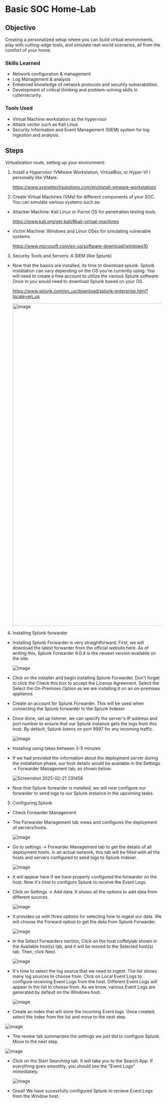 # Basic SOC Home-Lab

## Objective

Creating a personalized setup where you can build virtual environments, play with cutting-edge tools, and simulate real-world scenarios, all from the comfort of your home.

### Skills Learned

- Network configuration & management
- Log Management & analysis
- Enhanced knowledge of network protocols and security vulnerabilities.
- Development of critical thinking and problem-solving skills in cybersecurity.

### Tools Used

- Virtual Machine workstation as the hypervisor 
- Attack vector such as Kali Linux
- Security Information and Event Management (SIEM) system for log ingestion and analysis.

## Steps

Virtualization route, setting up your environment:

1. Install a Hypervisor (VMware Workstation, VirtualBox, or Hyper-V) I personally like VMare.

    https://www.sysnettechsolutions.com/en/install-vmware-workstation/

2. Create Virtual Machines (VMs) for different components of your SOC. You can simulate various systems such as:

 - Attacker Machine: Kali Linux or Parrot OS for penetration testing tools.

   https://www.kali.org/get-kali/#kali-virtual-machines

 - Victim Machine: Windows and Linux OSes for simulating vulnerable systems.

   https://www.microsoft.com/en-us/software-download/windows10

3. Security Tools and Servers: A SIEM (like Splunk)

 - Now that the basics are installed, its time to download splunk. Splunk installation can vary depending on the OS you're currently using. You will need to create a free account to utilize the various Splunk software. Once in you would need to download Splunk based on your OS.

   https://www.splunk.com/en_us/download/splunk-enterprise.html?locale=en_us

   <img width="1034" alt="image" src="https://github.com/user-attachments/assets/4ff332d9-45fb-4854-b487-6c636b1f8673" />

4. Installing Splunk forwarder

- Installing Splunk Forwarder is very straightforward. First, we will download the latest forwarder from the official website here. As of writing this, Splunk Forwarder 9.0.4 is the newest version available on the site.

    ![image](https://github.com/user-attachments/assets/1b79d945-5a62-4dbf-9aed-6275a331ab71)

- Click on the installer and begin installing Splunk Forwarder, Don't forget to click the Check this box to accept the License Agreement. Select the Select the On-Premises Option as we are installing it on an on-premises appliance.

- Create an account for Splunk Forwarder. This will be used when connecting the Splunk forwarder to the Splunk Indexer.

   
- Once done, set up listener, we can specify the server's IP address and port number to ensure that our Splunk instance gets the logs from this host. By default, Splunk listens on port 9997 for any incoming traffic.

     ![image](https://github.com/user-attachments/assets/555b843a-a947-407e-b2cb-3f2ee28eea60)

- Installing using takes between 3-5 minutes

- If we had provided the information about the deployment server during the installation phase, our host details would be available in the Settings -> Forwarder Management tab, as shown below:
  
     ![Screenshot 2025-02-21 231458](https://github.com/user-attachments/assets/4c4be02a-16bf-47c2-946b-2c561f1fc3df)

 - Now that Splunk forwarder is installed, we will now configure our forwarder to send logs to our Splunk instance in the upcoming tasks.
  
 5. Configuring Splunk

 - Check Forwarder Management

 -  The Forwarder Management tab views and configures the deployment of servers/hosts.

      ![image](https://github.com/user-attachments/assets/b23adae4-a01c-44a6-9016-19f85cbef880)

 - Go to settings -> Forwarder Management tab to get the details of all deployment hosts. In an actual network, this tab will be filled with all the hosts and servers configured to send logs to Splunk Indexer.

      ![image](https://github.com/user-attachments/assets/13e0248e-6dbd-4cc9-9040-a40a207cccb5)

- It will appear here if we have properly configured the forwarder on the host. Now it's time to configure Splunk to receive the Event Logs.

- Click on Settings -> Add data. It shows all the options to add data from different sources.

    ![image](https://github.com/user-attachments/assets/f6455726-21ab-47f4-a7ca-7a1bc4710064)

- It provides us with three options for selecting how to ingest our data. We will choose the Forward option to get the data from Splunk Forwarder.

    ![image](https://github.com/user-attachments/assets/0369745e-f78a-421c-80c7-99a1944d47ed)

- In the Select Forwarders section, Click on the host coffelylab shown in the Available host(s) tab, and it will be moved to the Selected host(s) tab. Then, click Next.

    ![image](https://github.com/user-attachments/assets/04653b46-ca04-4f0f-a8c4-cfe9f398603e)

- It's time to select the log source that we need to ingest. The list shows many log sources to choose from. Click on Local Event Logs to configure receiving Event Logs from the host. Different Event Logs will appear in the list to choose from. As we know, various Event Logs are generated by default on the Windows host. 

   ![image](https://github.com/user-attachments/assets/9ed09ca2-783d-4114-b9bb-b0fef13eee7a)

- Create an index that will store the incoming Event logs. Once created, select the Index from the list and move to the next step.

 ![image](https://github.com/user-attachments/assets/89fd1fb0-bfc1-4e5d-9f4e-739680553802)

- The review tab summarizes the settings we just did to configure Splunk. Move to the next step.

 ![image](https://github.com/user-attachments/assets/37e0696c-3a7e-4921-b39f-7aa9739722f7)

- Click on the Start Searching tab. It will take you to the Search App. If everything goes smoothly, you should see the "Event Logs" immediately.

  ![image](https://github.com/user-attachments/assets/e236bf2b-d864-4ebd-838f-544c528ad9d1)

- Great! We have sucessfully configured Splunk to recieve Event Logs from the Window host.








    


    



    

  
     

   

   
   


 




